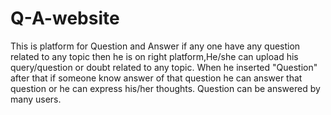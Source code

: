 # Q-A-website
This is platform for Question and Answer
if any one have any question related to any topic then he is on right platform,He/she can upload his query/question or doubt related to any topic.
When he inserted "Question" after that if someone know answer of that question he can answer that question or he can express his/her thoughts.
Question can be answered by many users.
